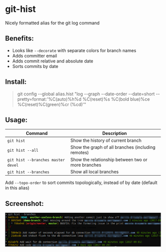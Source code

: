 # git-hist
Nicely formatted alias for the git log command

## Benefits:
- Looks like `--decorate` with separate colors for branch names
- Adds committer email
- Adds commit relative and absolute date
- Sorts commits by date

## Install:
>git config --global alias.hist "log --graph --date-order --date=short --pretty=format:'%C(auto)%h%d %C(reset)%s %C(bold blue)%ce %C(reset)%C(green)%cr (%cd)'"

## Usage:
| Command | Description |
|---------|-------------|
| `git hist` | Show the history of current branch |
| `git hist --all` | Show the graph of all branches (including remotes) |
| `git hist --branches master devel` | Show the relationship between two or more branches |
| `git hist --branches` | Show all local branches |

Add `--topo-order` to sort commits topologically, instead of by date (default in this alias)

## Screenshot:
![screenshot](git-hist.png "Screenshot")
